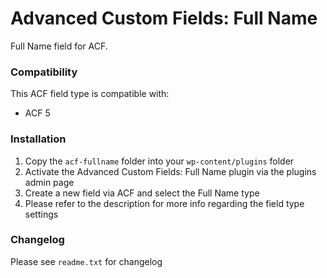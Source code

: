 # Advanced Custom Fields: Full Name

Full Name field for ACF.

### Compatibility

This ACF field type is compatible with:
* ACF 5

### Installation

1. Copy the `acf-fullname` folder into your `wp-content/plugins` folder
2. Activate the Advanced Custom Fields: Full Name plugin via the plugins admin page
3. Create a new field via ACF and select the Full Name type
4. Please refer to the description for more info regarding the field type settings

### Changelog
Please see `readme.txt` for changelog
